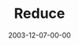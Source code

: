 ---
layout: message
category: message
series: "The Not So Big Christmas"
title: "Reduce"
date: 2003-12-07-00-00
message_id: 194
sc-permalink-url: "http://soundcloud.com/crdschurch/reduce"
audio: "http://s3.amazonaws.com/crossroads-media/messages/audio/TNSBC_01_12-07-03_Reduce.mp3"
audio-duration: "30:56"
tag: 
 - christmas
 - family
 - materialism
 - consumerism
 - generosity
 - government
 - relatives
 - tome
explicit: false
---